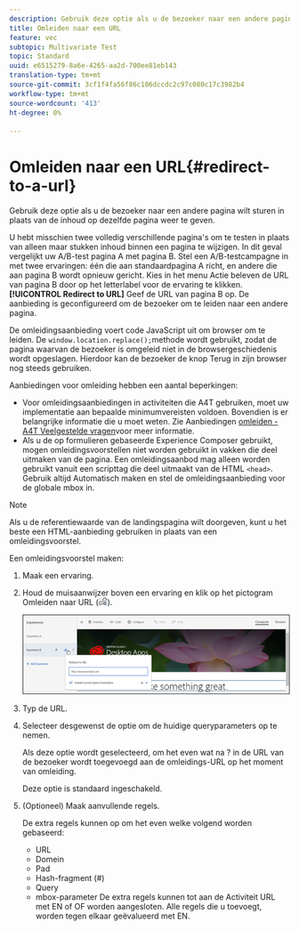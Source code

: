 ```yaml
---
description: Gebruik deze optie als u de bezoeker naar een andere pagina wilt sturen in plaats van de inhoud op dezelfde pagina weer te geven.
title: Omleiden naar een URL
feature: vec
subtopic: Multivariate Test
topic: Standard
uuid: e6515279-8a6e-4265-aa2d-700ee81eb143
translation-type: tm+mt
source-git-commit: 3cf1f4fa56f86c106dccdc2c97c080c17c3982b4
workflow-type: tm+mt
source-wordcount: '413'
ht-degree: 0%

---
```



# Omleiden naar een URL{#redirect-to-a-url}

Gebruik deze optie als u de bezoeker naar een andere pagina wilt sturen in plaats van de inhoud op dezelfde pagina weer te geven.

U hebt misschien twee volledig verschillende pagina&#39;s om te testen in plaats van alleen maar stukken inhoud binnen een pagina te wijzigen. In dit geval vergelijkt uw A/B-test pagina A met pagina B. Stel een A/B-testcampagne in met twee ervaringen: één die aan standaardpagina A richt, en andere die aan pagina B wordt opnieuw gericht. Kies in het menu Actie beleven de URL van pagina B door op het letterlabel voor de ervaring te klikken. **[!UICONTROL Redirect to URL]** Geef de URL van pagina B op. De aanbieding is geconfigureerd om de bezoeker om te leiden naar een andere pagina.

De omleidingsaanbieding voert code JavaScript uit om browser om te leiden. De `window.location.replace();`methode wordt gebruikt, zodat de pagina waarvan de bezoeker is omgeleid niet in de browsergeschiedenis wordt opgeslagen. Hierdoor kan de bezoeker de knop Terug in zijn browser nog steeds gebruiken.

Aanbiedingen voor omleiding hebben een aantal beperkingen:

* Voor omleidingsaanbiedingen in activiteiten die A4T gebruiken, moet uw implementatie aan bepaalde minimumvereisten voldoen. Bovendien is er belangrijke informatie die u moet weten. Zie Aanbiedingen [omleiden - A4T Veelgestelde vragen](../../c-integrating-target-with-mac/a4t/r-a4t-faq/a4t-faq-redirect-offers.md#concept_21BF213F10E1414A9DCD4A98AF207905)voor meer informatie.
* Als u de op formulieren gebaseerde Experience Composer gebruikt, mogen omleidingsvoorstellen niet worden gebruikt in vakken die deel uitmaken van de pagina. Een omleidingsaanbod mag alleen worden gebruikt vanuit een scripttag die deel uitmaakt van de HTML `<head>`. Gebruik altijd Automatisch maken en stel de omleidingsaanbieding voor de globale mbox in.

>[!NOTE]
>
>Als u de referentiewaarde van de landingspagina wilt doorgeven, kunt u het beste een HTML-aanbieding gebruiken in plaats van een omleidingsvoorstel.

Een omleidingsvoorstel maken:

1. Maak een ervaring.
1. Houd de muisaanwijzer boven een ervaring en klik op het pictogram Omleiden naar URL (![](assets/icon_redirect_url.png)).

   ![](assets/exp_actions.png)

1. Typ de URL.
1. Selecteer desgewenst de optie om de huidige queryparameters op te nemen.

   Als deze optie wordt geselecteerd, om het even wat na ? in de URL van de bezoeker wordt toegevoegd aan de omleidings-URL op het moment van omleiding.

   Deze optie is standaard ingeschakeld.
1. (Optioneel) Maak aanvullende regels.

   De extra regels kunnen op om het even welke volgend worden gebaseerd:

   * URL
   * Domein
   * Pad
   * Hash-fragment (#)
   * Query
   * mbox-parameter
   De extra regels kunnen tot aan de Activiteit URL met EN of OF worden aangesloten. Alle regels die u toevoegt, worden tegen elkaar geëvalueerd met EN.
